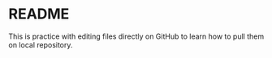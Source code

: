 # README #
This is practice with editing files directly on GitHub to learn how to pull them on local repository.
